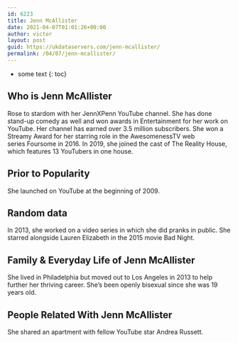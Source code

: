 ```yaml
---
id: 6223
title: Jenn McAllister
date: 2021-04-07T01:01:26+00:00
author: victor
layout: post
guid: https://ukdataservers.com/jenn-mcallister/
permalink: /04/07/jenn-mcallister/
---
```


* some text
{: toc}


## Who is Jenn McAllister



Rose to stardom with her JennXPenn YouTube channel. She has done stand-up comedy as well and won awards in Entertainment for her work on YouTube. Her channel has earned over 3.5 million subscribers. She won a Streamy Award for her starring role in the AwesomenessTV web series Foursome in 2016. In 2019, she joined the cast of The Reality House, which features 13 YouTubers in one house.

                
                
                
## Prior to Popularity



She launched on YouTube at the beginning of 2009.

                
                
                
## Random data



In 2013, she worked on a video series in which she did pranks in public. She starred alongside Lauren Elizabeth in the 2015 movie Bad Night.

                
                
                
## Family & Everyday Life of Jenn McAllister



She lived in Philadelphia but moved out to Los Angeles in 2013 to help further her thriving career. She&#8217;s been openly bisexual since she was 19 years old.

                
                
                
## People Related With Jenn McAllister



She shared an apartment with fellow YouTube star Andrea Russett.

                
              
            
          
          
          